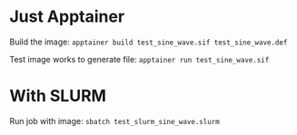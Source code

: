 # Just Apptainer
Build the image:
```apptainer build test_sine_wave.sif test_sine_wave.def```

Test image works to generate file:
```apptainer run test_sine_wave.sif```

# With SLURM
Run job with image:
```sbatch test_slurm_sine_wave.slurm```